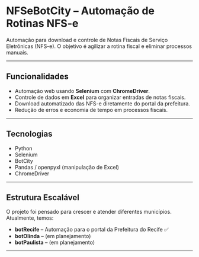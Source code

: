 # NFSeBotCity – Automação de Rotinas NFS-e

Automação para download e controle de Notas Fiscais de Serviço Eletrônicas (NFS-e). O objetivo é agilizar a rotina fiscal e eliminar processos manuais.

---

## Funcionalidades

- Automação web usando **Selenium** com **ChromeDriver**.
- Controle de dados em **Excel** para organizar entradas de notas fiscais.
- Download automatizado das NFS-e diretamente do portal da prefeitura.
- Redução de erros e economia de tempo em processos fiscais.

---

## Tecnologias

- Python
- Selenium
- BotCity
- Pandas / openpyxl (manipulação de Excel)
- ChromeDriver

---

## Estrutura Escalável

O projeto foi pensado para crescer e atender diferentes municípios.  
Atualmente, temos:

- **botRecife** – Automação para o portal da Prefeitura do Recife ✅  
- **botOlinda** – (em planejamento)  
- **botPaulista** – (em planejamento)  

---

